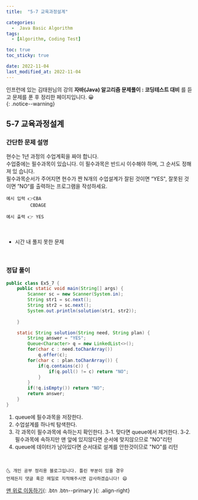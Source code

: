 ```yaml
---
title:  "5-7 교육과정설계" 

categories:
  -  Java Basic Algorithm
tags:
  - [Algorithm, Coding Test]

toc: true
toc_sticky: true

date: 2022-11-04
last_modified_at: 2022-11-04
---
```


인프런에 있는 김태원님의 강의 **자바(Java) 알고리즘 문제풀이 : 코딩테스트 대비** 를 듣고 문제를 푼 후 정리한 페이지입니다. 😀  
{: .notice--warning}

## 5-7 교육과정설계 

### 간단한 문제 설명


현수는 1년 과정의 수업계획을 짜야 합니다.<br/>
수업중에는 필수과목이 있습니다. 이 필수과목은 반드시 이수해야 하며, 그 순서도 정해져 있
습니다.<br/>
필수과목순서가 주어지면 현수가 짠 N개의 수업설계가 잘된 것이면 “YES", 잘못된 것이면 
”NO“를 출력하는 프로그램을 작성하세요.

```
예시 입력 👉CBA
		 CBDAGE

예시 출력 👉 YES
```

<br>

- 시간 내 풀지 못한 문제
<br>

### 정답 풀이

```java
public class Ex5_7 {
	public static void main(String[] args) {
		Scanner sc = new Scanner(System.in);
		String str1 = sc.next();
		String str2 = sc.next();
		System.out.println(solution(str1, str2));
		
	}

	static String solution(String need, String plan) {
		String answer = "YES";
		Queue<Character> q = new LinkedList<>();
		for(char c : need.toCharArray()) 
			q.offer(c);
		for(char c : plan.toCharArray()) {
			if(q.contains(c)) {
				if(q.poll() != c) return "NO";	
			}
		}
		if(!q.isEmpty()) return "NO";
		return answer;
	}
}
```
1. queue에 필수과목을 저장한다.
2. 수업설계를 하나씩 탐색한다.
3. 각 과목이 필수과목에 속하는지 확인한다.
	3-1. 맞다면 queue에서 제거한다.
	3-2. 필수과목에 속하지만 맨 앞에 있지않다면 순서에 맞지않으므로 "NO"리턴
4. queue에 데이터가 남아있다면 순서대로 설계를 안한것이므로 "NO"를 리턴

<br>

    🌜 개인 공부 정리용 블로그입니다. 틀린 부분이 있을 경우 
    언제든지 댓글 혹은 메일로 지적해주시면 감사하겠습니다! 😄

[맨 위로 이동하기](#){: .btn .btn--primary }{: .align-right}